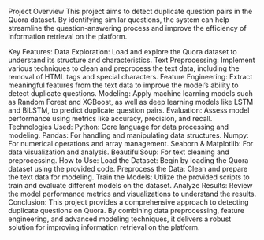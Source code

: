Project Overview
This project aims to detect duplicate question pairs in the Quora dataset. By identifying similar questions, the system can help streamline the question-answering process and improve the efficiency of information retrieval on the platform.

Key Features:
Data Exploration: Load and explore the Quora dataset to understand its structure and characteristics.
Text Preprocessing: Implement various techniques to clean and preprocess the text data, including the removal of HTML tags and special characters.
Feature Engineering: Extract meaningful features from the text data to improve the model’s ability to detect duplicate questions.
Modeling: Apply machine learning models such as Random Forest and XGBoost, as well as deep learning models like LSTM and BiLSTM, to predict duplicate question pairs.
Evaluation: Assess model performance using metrics like accuracy, precision, and recall.
Technologies Used:
Python: Core language for data processing and modeling.
Pandas: For handling and manipulating data structures.
Numpy: For numerical operations and array management.
Seaborn & Matplotlib: For data visualization and analysis.
BeautifulSoup: For text cleaning and preprocessing.
How to Use:
Load the Dataset: Begin by loading the Quora dataset using the provided code.
Preprocess the Data: Clean and prepare the text data for modeling.
Train the Models: Utilize the provided scripts to train and evaluate different models on the dataset.
Analyze Results: Review the model performance metrics and visualizations to understand the results.
Conclusion:
This project provides a comprehensive approach to detecting duplicate questions on Quora. By combining data preprocessing, feature engineering, and advanced modeling techniques, it delivers a robust solution for improving information retrieval on the platform.
